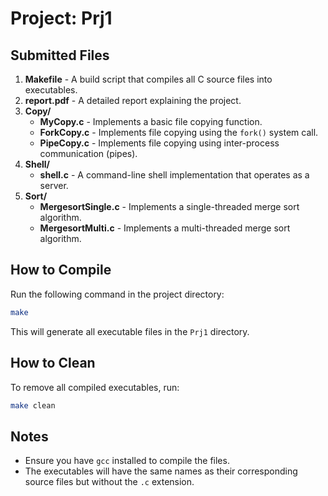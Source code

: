 # Project: Prj1

## Submitted Files

1. **Makefile** - A build script that compiles all C source files into executables.
2. **report.pdf** - A detailed report explaining the project.
3. **Copy/**
   - **MyCopy.c** - Implements a basic file copying function.
   - **ForkCopy.c** - Implements file copying using the `fork()` system call.
   - **PipeCopy.c** - Implements file copying using inter-process communication (pipes).
4. **Shell/**
   - **shell.c** - A command-line shell implementation that operates as a server.
5. **Sort/**
   - **MergesortSingle.c** - Implements a single-threaded merge sort algorithm.
   - **MergesortMulti.c** - Implements a multi-threaded merge sort algorithm. 

## How to Compile
Run the following command in the project directory:
```sh
make
```
This will generate all executable files in the `Prj1` directory.

## How to Clean
To remove all compiled executables, run:
```sh
make clean
```

## Notes
- Ensure you have `gcc` installed to compile the files.
- The executables will have the same names as their corresponding source files but without the `.c` extension.